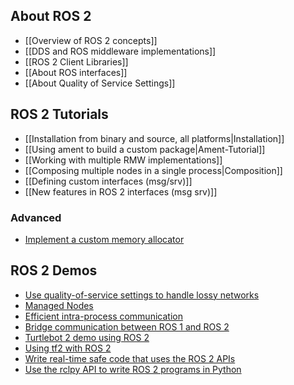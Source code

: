 ## About ROS 2
* [[Overview of ROS 2 concepts]]
* [[DDS and ROS middleware implementations]]
* [[ROS 2 Client Libraries]]
* [[About ROS interfaces]]
* [[About Quality of Service Settings]]


## ROS 2 Tutorials
* [[Installation from binary and source, all platforms|Installation]]
* [[Using ament to build a custom package|Ament-Tutorial]]
* [[Working with multiple RMW implementations]]
* [[Composing multiple nodes in a single process|Composition]]
* [[Defining custom interfaces (msg/srv)]]
* [[New features in ROS 2 interfaces (msg srv)]]


### Advanced
* [Implement a custom memory allocator](Allocator-Template-Tutorial)


## ROS 2 Demos
* [Use quality-of-service settings to handle lossy networks](Quality-Of-Service)
* [Managed Nodes](Managed-Nodes)
* [Efficient intra-process communication](Intra-Process-Communication)
* [Bridge communication between ROS 1 and ROS 2](https://github.com/ros2/ros1_bridge/blob/master/README.md)
* [Turtlebot 2 demo using ROS 2](https://github.com/ros2/turtlebot2_demo)
* [Using tf2 with ROS 2](tf2)
* [Write real-time safe code that uses the ROS 2 APIs](Real-Time-Programming)
* [Use the rclpy API to write ROS 2 programs in Python](Python-Programming)
